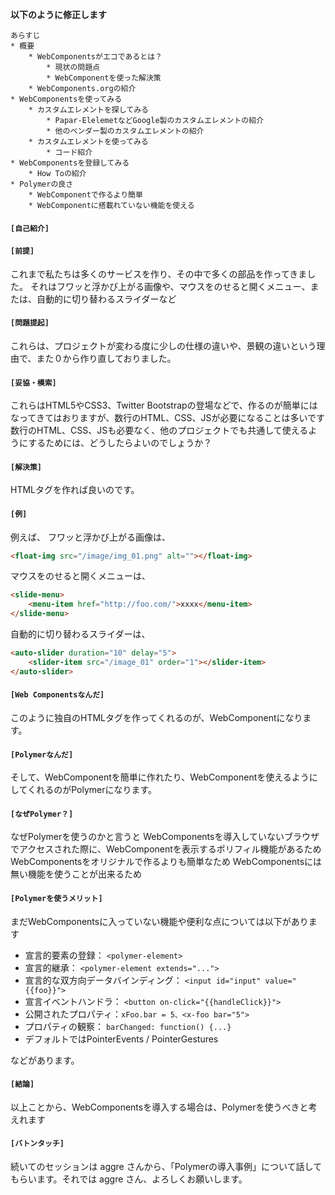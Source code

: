 **以下のように修正します**

```
あらすじ
* 概要
    * WebComponentsがエコであるとは？
        * 現状の問題点
        * WebComponentを使った解決策
    * WebComponents.orgの紹介
* WebComponentsを使ってみる
    * カスタムエレメントを探してみる
        * Papar-ElelemetなどGoogle製のカスタムエレメントの紹介
        * 他のベンダー製のカスタムエレメントの紹介
    * カスタムエレメントを使ってみる
        * コード紹介
* WebComponentsを登録してみる
    * How Toの紹介
* Polymerの良さ
    * WebComponentで作るより簡単
    * WebComponentに搭載れていない機能を使える
```

#### `[自己紹介]`

#### `[前提]`

これまで私たちは多くのサービスを作り、その中で多くの部品を作ってきました。
それはフワッと浮かび上がる画像や、マウスをのせると開くメニュー、または、自動的に切り替わるスライダーなど

#### `[問題提起]`

これらは、プロジェクトが変わる度に少しの仕様の違いや、景観の違いという理由で、また０から作り直しておりました。

#### `[妥協・模索]`

これらはHTML5やCSS3、Twitter Bootstrapの登場などで、作るのが簡単にはなってきてはおりますが、数行のHTML、CSS、JSが必要になることは多いです
数行のHTML、CSS、JSも必要なく、他のプロジェクトでも共通して使えるようにするためには、どうしたらよいのでしょうか？

#### `[解決策]`

HTMLタグを作れば良いのです。

#### `[例]`

例えば、
フワッと浮かび上がる画像は、

````html
<float-img src="/image/img_01.png" alt=""></float-img>
````


マウスをのせると開くメニューは、

```html
<slide-menu>
    <menu-item href="http://foo.com/">xxxx</menu-item>
</slide-menu>
```

自動的に切り替わるスライダーは、

```html
<auto-slider duration="10" delay="5">
    <slider-item src="/image_01" order="1"></slider-item>
</auto-slider>
```

#### `[Web Componentsなんだ]`

このように独自のHTMLタグを作ってくれるのが、WebComponentになります。

#### `[Polymerなんだ]`

そして、WebComponentを簡単に作れたり、WebComponentを使えるようにしてくれるのがPolymerになります。

#### `[なぜPolymer？]`

なぜPolymerを使うのかと言うと
WebComponentsを導入していないブラウザでアクセスされた際に、WebComponentを表示するポリフィル機能があるため
WebComponentsをオリジナルで作るよりも簡単なため
WebComponentsには無い機能を使うことが出来るため

#### `[Polymerを使うメリット]`

まだWebComponentsに入っていない機能や便利な点については以下があります

* 宣言的要素の登録： `<polymer-element>`
* 宣言的継承： `<polymer-element extends="...">`
* 宣言的な双方向データバインディング： `<input id="input" value="{{foo}}">`
* 宣言イベントハンドラ： `<button on-click="{{handleClick}}">`
* 公開されたプロパティ：`xFoo.bar = 5、<x-foo bar="5">`
* プロパティの観察： `barChanged: function() {...}`
* デフォルトではPointerEvents / PointerGestures

などがあります。

#### `[結論]`

以上ことから、WebComponentsを導入する場合は、Polymerを使うべきと考えれます

#### `[バトンタッチ]`

続いてのセッションは aggre さんから、「Polymerの導入事例」について話してもらいます。それでは aggre さん、よろしくお願いします。
